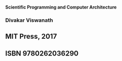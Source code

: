 #### Scientific Programming and Computer Architecture
### Divakar Viswanath
## MIT Press, 2017
## ISBN 9780262036290 
